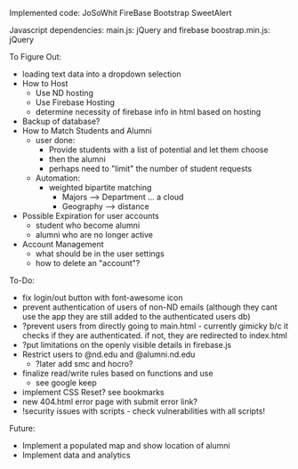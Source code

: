Implemented code:
    JoSoWhit
    FireBase
    Bootstrap
    SweetAlert

Javascript dependencies:
    main.js: jQuery and firebase
    boostrap.min.js: jQuery

To Figure Out:
 - loading text data into a dropdown selection
 - How to Host
    - Use ND hosting
    - Use Firebase Hosting
    - determine necessity of firebase info in html based on hosting
 - Backup of database?
 - How to Match Students and Alumni
    - user done:
        - Provide students with a list of potential and let them choose
        - then the alumni
        - perhaps need to "limit" the number of student requests
    - Automation:
        - weighted bipartite matching
            - Majors --> Department ... a cloud
            - Geography --> distance
 - Possible Expiration for user accounts
    - student who become alumni
    - alumni who are no longer active
 - Account Management
    - what should be in the user settings
    - how to delete an "account"?

To-Do:
 - fix login/out button with font-awesome icon
 - prevent authentication of users of non-ND emails (although they cant use the app they are still added to the authenticated users db)
 - ?prevent users from directly going to main.html - currently gimicky b/c it checks if they are authenticated. if not, they are redirected to index.html
 - ?put limitations on the openly visible details in firebase.js
 - Restrict users to @nd.edu and @alumni.nd.edu
    - ?later add smc and hocro?
 - finalize read/write rules based on functions and use
    - see google keep
 - implement CSS Reset? see bookmarks
 - new 404.html error page with submit error link?
 - !security issues with scripts - check vulnerabilities with all scripts!

Future:
 - Implement a populated map and show location of alumni
 - Implement data and analytics
